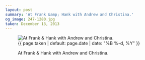 ```yaml
---
layout: post
summary: 'At Frank &amp; Hank with Andrew and Christina.'
og_image: 247-1280.jpg
taken: December 13, 2013
---
```


<figure class="post">
 <img alt="At Frank &amp; Hank with Andrew and Christina." sizes="(min-width: 700px) 50vw, calc(100vw - 2rem)" src="{{ site.assets_url }}/247-640.jpg" srcset="{{ site.assets_url }}/247-1280.jpg 1280w, {{ site.assets_url }}/247-960.jpg 960w, {{ site.assets_url }}/247-640.jpg 640w, {{ site.assets_url }}/247-320.jpg 320w"/>
 <figcaption>
  <time>
   {{ page.taken | default: page.date | date: "%B %-d, %Y" }}
  </time>
  <p>
   At Frank &amp; Hank with Andrew and Christina.
  </p>
 </figcaption>
</figure>
